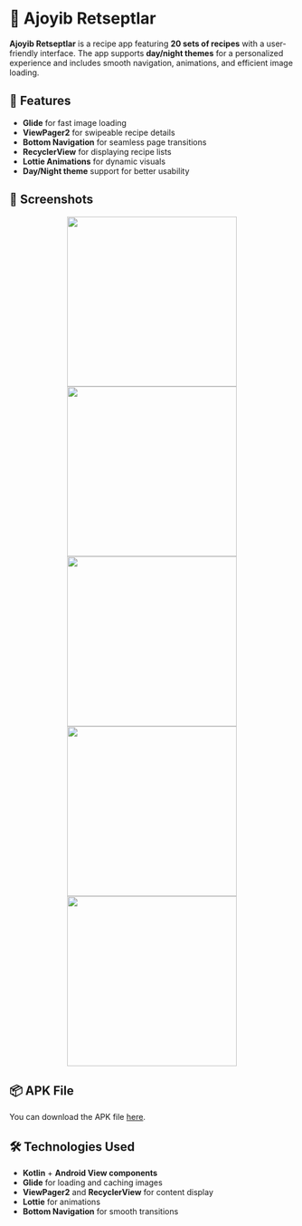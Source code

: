 # 🍲 Ajoyib Retseptlar

**Ajoyib Retseptlar** is a recipe app featuring **20 sets of recipes** with a user-friendly interface. The app supports **day/night themes** for a personalized experience and includes smooth navigation, animations, and efficient image loading.

## 🚀 Features
- **Glide** for fast image loading 
- **ViewPager2** for swipeable recipe details  
- **Bottom Navigation** for seamless page transitions  
- **RecyclerView** for displaying recipe lists  
- **Lottie Animations** for dynamic visuals  
- **Day/Night theme** support for better usability  

## 📸 Screenshots
<p align="center">
  <img src="./Screenshot_20241025_162156_Ajoyib Retseptlar.jpg" width="300"/>
  <img src="./Screenshot_20241025_161527_Ajoyib Retseptlar.jpg" width="300"/>
  <img src="./Screenshot_20241025_161530_Ajoyib Retseptlar.jpg" width="300"/>
  <img src="./Screenshot_20241025_161534_Ajoyib Retseptlar.jpg" width="300"/>
  <img src="./Screenshot_20241025_161537_Ajoyib Retseptlar.jpg" width="300"/>
</p>

## 📦 APK File
You can download the APK file [here](./AjoyibRetseptlar.apk).

## 🛠️ Technologies Used
- **Kotlin** + **Android View components**  
- **Glide** for loading and caching images  
- **ViewPager2** and **RecyclerView** for content display  
- **Lottie** for animations  
- **Bottom Navigation** for smooth transitions
